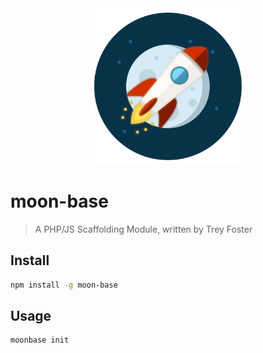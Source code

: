 
<div style="text-align:center">
<img src="https://github.com/Infamoustrey/moon-base/blob/master/moon-base.png" width="250" />
</div>

# moon-base
> A PHP/JS Scaffolding Module, written by Trey Foster

## Install
```bash
npm install -g moon-base
```

## Usage
```bash
moonbase init
```
